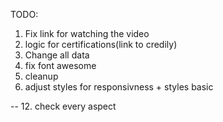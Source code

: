 TODO: 
1. Fix link for watching the video
3. logic for certifications(link to credily)
7. Change all data
8. fix font awesome
9. cleanup
11. adjust styles for responsivness + styles basic

--
12. check every aspect